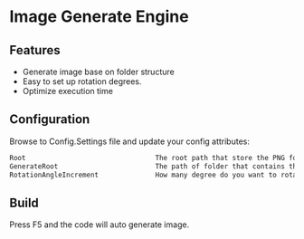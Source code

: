 # Image Generate Engine
## Features

- Generate image base on folder structure
- Easy to set up rotation degrees.
- Optimize execution time

## Configuration

Browse to Config.Settings file and update your config attributes:

```sh
Root                                The root path that store the PNG folder.
GenerateRoot                        The path of folder that contains the generated image.
RotationAngleIncrement              How many degree do you want to rotate the image (0-360)
```

## Build

Press F5 and the code will auto generate image.